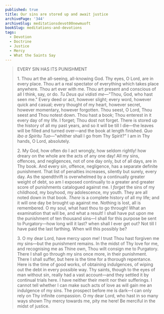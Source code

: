 ```yaml
---
published: true
title: Our sins are stored up and await justice
archivePage: '344'
archiveSlug: meditationsdevot00newmuoft
bookSlug: meditations-and-devotions
tags:
  - Devotion
  - Doctrine
  - Justice
  - Mercy
  - What the Saints Say
---
```


> EVERY SIN HAS ITS PUNISHMENT
> 
> 1\. Thou art the all-seeing, all-knowing God. Thy eyes, O Lord, are in every place. Thou art a real spectator of everything which takes place anywhere. Thou art ever with me. Thou art present and conscious of all I think, say, or do. *Tu Deus qui vidisti me*—"Thou, God, who hast seen me." Every deed or act, however slight; every word, however quick and casual; every thought of my heart, however secret, however momentary, however forgotten. Thou seest, O Lord, Thou seest and Thou notest down. Thou hast a book; Thou enterest in it every day of my life. I forget; Thou dost not forget. There is stored up the history of all my past years, and so it will be till I die—the leaves will be filled and turned over—and the book at length finished. *Quo ibo a Spiritu Tuo*—"whither shall I go from Thy Spirit?" I am in Thy hands, O Lord, absolutely.
> 
> 2\. My God, how often do I act wrongly, how seldom rightly! how dreary on the whole are the acts of any one day! All my sins, offences, and negligences, not of one day only, but of all days, are in Thy book. And every sin, offence, negligence, has a separate definite punishment. That list of penalties increases, silently but surely, every day. As the spendthrift is overwhelmed by a continually greater weight of debt, so am I exposed continually to a greater and greater score of punishments catalogued against me. I *forget* the sins of my childhood, my boyhood, my adolescence, my youth. They are all noted down in that book. *There* is a complete history of all my life; and it will one day be brought up against me. Nothing is lost, all is remembered. O my soul, what hast thou to go through! What an examination that will be, and what a result! I shall have put upon me the punishment of ten thousand sins—I shall for this purpose be sent to Purgatory—how long will it last? when shall I ever get out? Not till I have paid the last farthing. When will this possibly be?
> 
> 3\. O my dear Lord, have mercy upon me! I trust Thou hast forgiven me my sins—but the punishment remains. In the midst of Thy love for me, and recognising me as Thine own, Thou wilt consign me to Purgatory. There I shall go through my sins once more, in their punishment. There I shall suffer, but here is the time for a thorough repentance. Here is the time of good works, of obtaining indulgences, of wiping out the debt in every possible way. Thy saints, though to the eyes of man without sin, really had a vast account—and they settled it by continual trials here. I have neither their merit nor their sufferings. I cannot tell whether I can make such acts of love as will gain me an indulgence of my sins. The prospect before me is dark—I can only rely on Thy infinite compassion. O my dear Lord, who hast in so many ways shown Thy mercy towards me, pity me here! Be merciful in the midst of justice.

